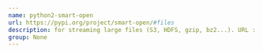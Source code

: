 ```yaml
---
name: python2-smart-open
url: https://pypi.org/project/smart-open/#files
description: for streaming large files (S3, HDFS, gzip, bz2...). URL : https://pypi.org/project/smart-open/#files Groups : None
group: None
---
```

